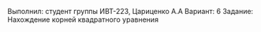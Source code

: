Выполнил: студент группы ИВТ-223, Цариценко А.А
Вариант: 6
Задание:
Нахождение корней квадратного уравнения

